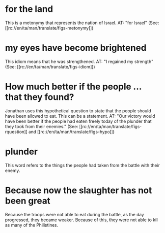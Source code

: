 # for the land

This is a metonymy that represents the nation of Israel. AT: "for Israel" (See: [[rc://en/ta/man/translate/figs-metonymy]])

# my eyes have become brightened

This idiom means that he was strengthened. AT: "I regained my strength" (See: [[rc://en/ta/man/translate/figs-idiom]])

# How much better if the people ... that they found?

Jonathan uses this hypothetical question to state that the people should have been allowed to eat. This can be a statement. AT: "Our victory would have been better if the people had eaten freely today of the plunder that they took from their enemies." (See: [[rc://en/ta/man/translate/figs-rquestion]] and [[rc://en/ta/man/translate/figs-hypo]])

# plunder

This word refers to the things the people had taken from the battle with their enemy.

# Because now the slaughter has not been great

Because the troops were not able to eat during the battle, as the day progressed, they became weaker. Because of this, they were not able to kill as many of the Philistines.